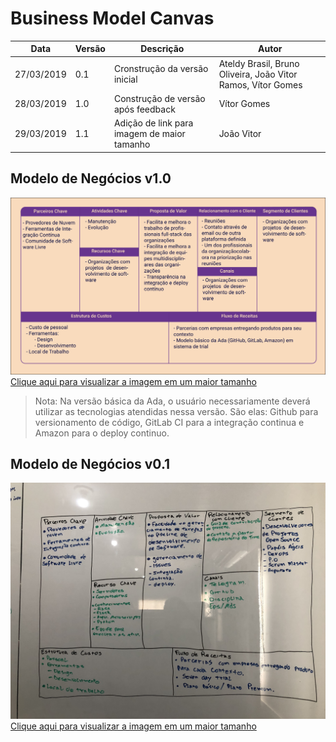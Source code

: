 # Business Model Canvas

| **Data** | **Versão** | **Descrição** | **Autor** |
| --- | --- | --- | --- |
| 27/03/2019 | 0.1 | Cronstrução da versão inicial | Ateldy Brasil, Bruno Oliveira, João Vitor Ramos, Vítor Gomes |
| 28/03/2019 | 1.0 | Construção de versão após feedback | Vítor Gomes |
| 29/03/2019 | 1.1 | Adição de link para imagem de maior tamanho | João Vitor |

## Modelo de Negócios v1.0

![canvas v1.0](../assets/img/product/canvas/canvas_v1_1.png)
[Clique aqui para visualizar a imagem em um maior tamanho](https://raw.githubusercontent.com/fga-eps-mds/2019.1-ADA/gh-pages/docs/assets/img/product/canvas/canvas_v1_1.png)


>Nota: Na versão básica da Ada, o usuário necessariamente deverá utilizar as tecnologias atendidas nessa versão. São elas: Github para versionamento de código, GitLab CI para a integração continua e Amazon para o deploy continuo.


## Modelo de Negócios v0.1

![canvas v0.1](../assets/img/product/canvas/canvas_v0_1.jpeg)
[Clique aqui para visualizar a imagem em um maior tamanho](https://raw.githubusercontent.com/fga-eps-mds/2019.1-ADA/gh-pages/docs/assets/img/product/canvas/canvas_v0_1.jpeg)
